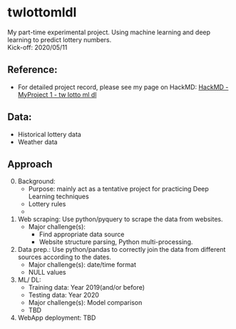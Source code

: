 # twlottomldl
My part-time experimental project. Using machine learning and deep learning to predict lottery numbers.\
Kick-off: 2020/05/11
## Reference: 
- For detailed project record, please see my page on HackMD: [HackMD - MyProject 1 - tw lotto ml dl](https://hackmd.io/@StanS/twlottomldl)
## Data:
- Historical lottery data
- Weather data
## Approach
0. Background: 
    - Purpose: mainly act as a tentative project for practicing Deep Learning techniques
    - Lottery rules
    - 
1. Web scraping: Use python/pyquery to scrape the data from websites.
    - Major challenge(s): 
        - Find appropriate data source
        - Website structure parsing, Python multi-processing.
2. Data prep.: Use python/pandas to correctly join the data from different sources according to the dates.
    - Major challenge(s): date/time format
    - NULL values
3. ML/ DL: 
    - Training data: Year 2019(and/or before)
    - Testing data: Year 2020
    - Major challenge(s): Model comparison
    - TBD
4. WebApp deployment: TBD
